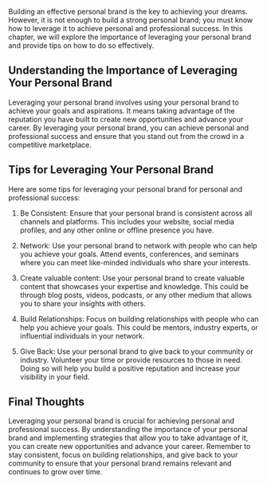 
Building an effective personal brand is the key to achieving your dreams. However, it is not enough to build a strong personal brand; you must know how to leverage it to achieve personal and professional success. In this chapter, we will explore the importance of leveraging your personal brand and provide tips on how to do so effectively.

Understanding the Importance of Leveraging Your Personal Brand
--------------------------------------------------------------

Leveraging your personal brand involves using your personal brand to achieve your goals and aspirations. It means taking advantage of the reputation you have built to create new opportunities and advance your career. By leveraging your personal brand, you can achieve personal and professional success and ensure that you stand out from the crowd in a competitive marketplace.

Tips for Leveraging Your Personal Brand
---------------------------------------

Here are some tips for leveraging your personal brand for personal and professional success:

1. Be Consistent: Ensure that your personal brand is consistent across all channels and platforms. This includes your website, social media profiles, and any other online or offline presence you have.

2. Network: Use your personal brand to network with people who can help you achieve your goals. Attend events, conferences, and seminars where you can meet like-minded individuals who share your interests.

3. Create valuable content: Use your personal brand to create valuable content that showcases your expertise and knowledge. This could be through blog posts, videos, podcasts, or any other medium that allows you to share your insights with others.

4. Build Relationships: Focus on building relationships with people who can help you achieve your goals. This could be mentors, industry experts, or influential individuals in your network.

5. Give Back: Use your personal brand to give back to your community or industry. Volunteer your time or provide resources to those in need. Doing so will help you build a positive reputation and increase your visibility in your field.

Final Thoughts
--------------

Leveraging your personal brand is crucial for achieving personal and professional success. By understanding the importance of your personal brand and implementing strategies that allow you to take advantage of it, you can create new opportunities and advance your career. Remember to stay consistent, focus on building relationships, and give back to your community to ensure that your personal brand remains relevant and continues to grow over time.
